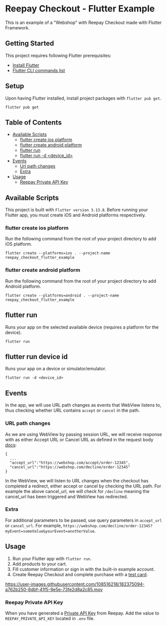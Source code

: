 # Reepay Checkout - Flutter Example

This is an example of a "Webshop" with Reepay Checkout made with Flutter Framework.

## Getting Started

This project requires following Flutter prerequisites:

- [Install Flutter](https://docs.flutter.dev/get-started/install)
- [Flutter CLI commands list](https://docs.flutter.dev/reference/flutter-cli)

## Setup

Upon having Flutter installed, install project packages with `flutter pub get`.

```
flutter pub get
```

## Table of Contents

- [Available Scripts](#available-scripts)
  - [flutter create ios platform](#flutter-create-ios-platform)
  - [flutter create android platform](#flutter-create-android-platform)
  - [flutter run](#flutter-run)
  - [flutter run -d <device_id>](#flutter-run-device-id)
- [Events](#events)
  - [Url path changes](#url-path-changes)
  - [Extra](#extra)
- [Usage](#usage)
  - [Reepay Private API Key](#reepay-private-api-key)

## Available Scripts

This project is built with `Flutter version 3.13.8`. Before running your Flutter app, you must create iOS and Android platforms respectively.

### flutter create ios platform

Run the following command from the root of your project directory to add iOS platform.

```
flutter create --platforms=ios . --project-name reepay_checkout_flutter_example
```

### flutter create android platform

Run the following command from the root of your project directory to add Android platform.

```
flutter create --platforms=android . --project-name reepay_checkout_flutter_example
```

## flutter run

Runs your app on the selected available device (requires a platform for the device).

```
flutter run
```

## flutter run device id

Runs your app on a device or simulator/emulator.

```
flutter run -d <device_id>
```

## Events
In the app, we will use URL path changes as events that WebView listens to, thus checking whether URL contains `accept` or `cancel` in the path. 

### URL path changes
As we are using WebView by passing session URL, we will receive response with as either Accept URL or Cancel URL as defined in the request body [docs](https://docs.reepay.com/reference/createchargesession):
```
{
  ...
  "accept_url":"https://webshop.com/accept/order-12345",
  "cancel_url":"https://webshop.com/decline/order-12345"
}
```
In the WebView, we will listen to URL changes when the checkout has completed a redirect, either accept or cancel by checking the URL path. For example the above cancel_url, we will check for `/decline` meaning the cancel_url has been triggered and WebView has redirected. 

### Extra
For additional parameters to be passed, use query parameters in `accept_url` or `cancel_url`. For example, `https://webshop.com/decline/order-12345?myEvent=someValue&yourEvent=anotherValue`.

## Usage

1. Run your Flutter app with `flutter run`.
2. Add products to your cart.
3. Fill customer information or sign in with the built-in example account.
4. Create Reepay Checkout and complete purchase with a [test card](https://reference.reepay.com/api/#testing).

https://user-images.githubusercontent.com/108516218/182375094-a762b250-8dbf-41f5-9e5e-73fe2d8a2c85.mov

### Reepay Private API Key

When you have generated a [Private API Key](https://app.reepay.com/#/rp/dev/api) from Reepay. Add the value to `REEPAY_PRIVATE_API_KEY` located in `.env` file.
